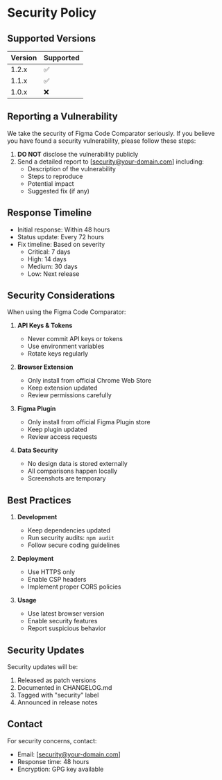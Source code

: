 # Security Policy

## Supported Versions

| Version | Supported          |
| ------- | ------------------ |
| 1.2.x   | :white_check_mark: |
| 1.1.x   | :white_check_mark: |
| 1.0.x   | :x:                |

## Reporting a Vulnerability

We take the security of Figma Code Comparator seriously. If you believe you have found a security vulnerability, please follow these steps:

1. **DO NOT** disclose the vulnerability publicly
2. Send a detailed report to [security@your-domain.com] including:
   - Description of the vulnerability
   - Steps to reproduce
   - Potential impact
   - Suggested fix (if any)

## Response Timeline

- Initial response: Within 48 hours
- Status update: Every 72 hours
- Fix timeline: Based on severity
  - Critical: 7 days
  - High: 14 days
  - Medium: 30 days
  - Low: Next release

## Security Considerations

When using the Figma Code Comparator:

1. **API Keys & Tokens**
   - Never commit API keys or tokens
   - Use environment variables
   - Rotate keys regularly

2. **Browser Extension**
   - Only install from official Chrome Web Store
   - Keep extension updated
   - Review permissions carefully

3. **Figma Plugin**
   - Only install from official Figma Plugin store
   - Keep plugin updated
   - Review access requests

4. **Data Security**
   - No design data is stored externally
   - All comparisons happen locally
   - Screenshots are temporary

## Best Practices

1. **Development**
   - Keep dependencies updated
   - Run security audits: `npm audit`
   - Follow secure coding guidelines

2. **Deployment**
   - Use HTTPS only
   - Enable CSP headers
   - Implement proper CORS policies

3. **Usage**
   - Use latest browser version
   - Enable security features
   - Report suspicious behavior

## Security Updates

Security updates will be:
1. Released as patch versions
2. Documented in CHANGELOG.md
3. Tagged with "security" label
4. Announced in release notes

## Contact

For security concerns, contact:
- Email: [security@your-domain.com]
- Response time: 48 hours
- Encryption: GPG key available 